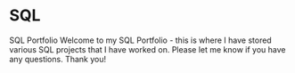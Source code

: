 # SQL
SQL Portfolio
Welcome to my SQL Portfolio - this is where I have stored various SQL projects that I have worked on. Please let me know if you have any questions. Thank you!

